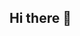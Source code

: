 ## Hi there 👋

<!--
**WajahatSiddique254/WajahatSiddique254** is a ✨ _special_ ✨ repository because its `README.md` (this file) appears on your GitHub profile.

Here are some ideas to get you started:
# Wajahat Siddique
- 🔭 I’m currently working on ...
- 🌱 I’m currently learning ...
- 👯 I’m looking to collaborate on ...
- 🤔 I’m looking for help with ...
- 💬 Ask me about ...
- 📫 How to reach me: ...
- 😄 Pronouns: ...
- ⚡ Fun fact: ...
-->
